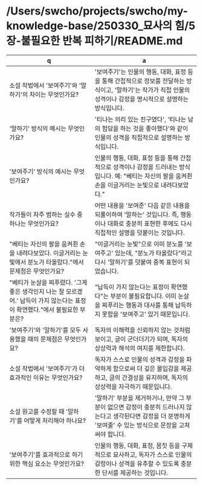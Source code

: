 # /Users/swcho/projects/swcho/my-knowledge-base/250330_묘사의 힘/5장-불필요한 반복 피하기/README.md

 q  | a
--- | ---
소설 작법에서 '보여주기'와 '말하기'의 차이는 무엇인가요?	| '보여주기'는 인물의 행동, 대화, 표정 등을 통해 간접적으로 정보를 전달하는 방식이고, '말하기'는 작가가 직접 인물의 성격이나 감정을 명시적으로 설명하는 방식입니다.
'말하기' 방식의 예시는 무엇인가요?	| '티나는 의리 있는 친구였다', '티나는 남의 험담을 하는 것을 좋아했다'와 같이 인물의 성격을 직접적으로 설명하는 방식입니다.
'보여주기' 방식의 예시는 무엇인가요?	| 인물의 행동, 대화, 표정 등을 통해 간접적으로 성격이나 감정을 드러내는 방식입니다. 예: "베티는 자신의 팔을 움켜쥔 손을 이글거리는 눈빛으로 내려다보았다."
작가들이 자주 범하는 실수 중 하나는 무엇인가요?	| 어떤 내용을 '보여준' 다음 같은 내용을 되풀이하여 '말하는' 것입니다. 즉, 행동이나 대화로 충분히 표현한 후에도 다시 직접적인 설명을 덧붙이는 것입니다.
"베티는 자신의 팔을 움켜쥔 손을 내려다보았다. 이글거리는 눈빛에서 분노가 타올랐다."에서 문제점은 무엇인가요?	| "이글거리는 눈빛"으로 이미 분노를 '보여주고' 있는데, "분노가 타올랐다"라고 다시 '말하기'를 덧붙여 중복 표현이 되었습니다.
"베티가 눈살을 찌푸렸다. '그게 좋은 생각인지 나는 잘 모르겠어.' 납득이 가지 않는다는 표정이 확연했다."에서 불필요한 부분은?	| "납득이 가지 않는다는 표정이 확연했다"는 부분이 불필요합니다. 이미 눈살을 찌푸리는 행동과 대사를 통해 납득하지 못함을 '보여주고' 있기 때문입니다.
'보여주기'와 '말하기'를 모두 사용했을 때의 문제점은 무엇인가요?	| 독자의 이해력을 신뢰하지 않는 것처럼 보이고, 글이 군더더기가 되며, 독자의 상상력과 해석의 여지를 제한합니다.
소설 작법에서 '보여주기'가 더 효과적인 이유는 무엇인가요?	| 독자가 스스로 인물의 성격과 감정을 파악하게 함으로써 더 깊은 몰입감을 제공하고, 글의 간결성을 유지하며, 독자의 상상력을 자극하기 때문입니다.
소설 원고를 수정할 때 '말하기'를 어떻게 처리해야 하나요?	| '말하기' 부분을 제거하거나, 만약 그 부분이 없으면 감정이 충분히 드러나지 않는다고 생각된다면 감정을 더 분명하게 '보여줄' 수 있는 방식으로 문장을 고쳐 써야 합니다.
'보여주기'를 효과적으로 하기 위한 핵심 요소는 무엇인가요?	| 인물의 행동, 대화, 표정, 몸짓 등을 구체적으로 묘사하고, 독자가 스스로 인물의 감정이나 성격을 유추할 수 있도록 충분한 단서를 제공하는 것입니다.